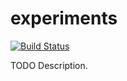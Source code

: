 # experiments

[![Build Status](https://travis-ci.org/ocramz/experiments.png)](https://travis-ci.org/ocramz/experiments)

TODO Description.
